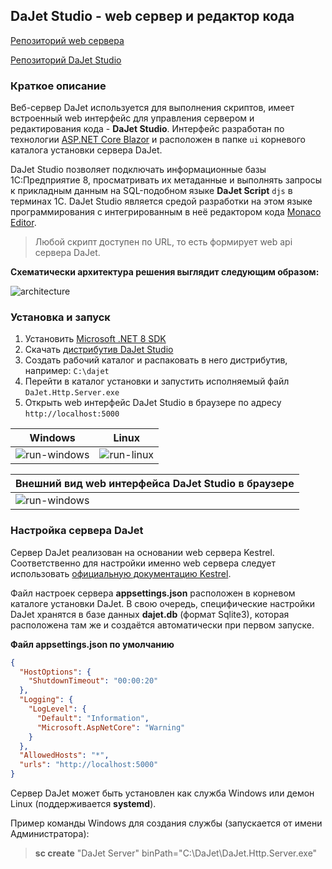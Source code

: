 ## DaJet Studio - web сервер и редактор кода

[Репозиторий web сервера](https://github.com/zhichkin/dajet/tree/main/src/dajet-http-server)

[Репозиторий DaJet Studio](https://github.com/zhichkin/dajet/tree/main/src/dajet-studio)

### Краткое описание

Веб-сервер DaJet используется для выполнения скриптов, имеет встроенный web интерфейс для управления сервером и редактирования кода - **DaJet Studio**. Интерфейс разработан по технологии [ASP.NET Core Blazor](https://dotnet.microsoft.com/en-us/apps/aspnet/web-apps/blazor) и расположен в папке ```ui``` корневого каталога установки сервера DaJet.

DaJet Studio позволяет подключать информационные базы 1С:Предприятие 8, просматривать их метаданные и выполнять запросы к прикладным данным на SQL-подобном языке **DaJet Script** ```djs``` в терминах 1С. DaJet Studio является средой разработки на этом языке программирования с интегрированным в неё редактором кода [Monaco Editor](https://github.com/microsoft/monaco-editor).

> Любой скрипт доступен по URL, то есть формирует web api сервера DaJet.

**Схематически архитектура решения выглядит следующим образом:**

![architecture](https://github.com/zhichkin/dajet/blob/main/doc/img/dajet-studio-architecture.png)

### Установка и запуск

1. Установить [Microsoft .NET 8 SDK](https://dotnet.microsoft.com/en-us/download/dotnet/8.0)
2. Скачать [дистрибутив DaJet Studio](https://github.com/zhichkin/dajet/releases/tag/dajet-studio-3.5.0)
3. Создать рабочий каталог и распаковать в него дистрибутив, например: ```C:\dajet```
4. Перейти в каталог установки и запустить исполняемый файл ```DaJet.Http.Server.exe```
5. Открыть web интерфейс DaJet Studio в браузере по адресу ```http://localhost:5000```

|**Windows**|**Linux**|
|-----------|---------|
|![run-windows](https://github.com/zhichkin/dajet/blob/main/doc/img/dajet-studio-run-windows.png)|![run-linux](https://github.com/zhichkin/dajet/blob/main/doc/img/dajet-studio-run-linux.png)|

|**Внешний вид web интерфейса DaJet Studio в браузере**|
|------------------------------------------------------|
|![run-windows](https://github.com/zhichkin/dajet/blob/main/doc/img/dajet-studio-web-ui.png)|

### Настройка сервера DaJet

Сервер DaJet реализован на основании web сервера Kestrel. Соответственно для настройки именно web сервера следует использовать [официальную документацию Kestrel](https://docs.microsoft.com/en-us/aspnet/core/fundamentals/servers/kestrel).

Файл настроек сервера **appsettings.json** расположен в корневом каталоге установки DaJet. В свою очередь, специфические настройки DaJet хранятся в базе данных **dajet.db** (формат Sqlite3), которая расположена там же и создаётся автоматически при первом запуске.

**Файл appsettings.json по умолчанию**
```JSON
{
  "HostOptions": {
    "ShutdownTimeout": "00:00:20"
  },
  "Logging": {
    "LogLevel": {
      "Default": "Information",
      "Microsoft.AspNetCore": "Warning"
    }
  },
  "AllowedHosts": "*",
  "urls": "http://localhost:5000"
}
```

Сервер DaJet может быть установлен как служба Windows или демон Linux (поддерживается **systemd**).

Пример команды Windows для создания службы (запускается от имени Администратора):
> **sc create** "DaJet Server" binPath="C:\DaJet\DaJet.Http.Server.exe"
